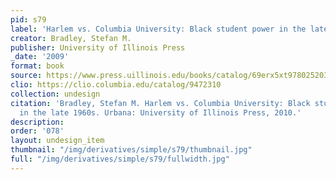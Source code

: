 ```yaml
---
pid: s79
label: 'Harlem vs. Columbia University: Black student power in the late 1960s'
creator: Bradley, Stefan M.
publisher: University of Illinois Press
_date: '2009'
format: book
source: https://www.press.uillinois.edu/books/catalog/69erx5xt9780252034527.html
clio: https://clio.columbia.edu/catalog/9472310
collection: undesign
citation: 'Bradley, Stefan M. Harlem vs. Columbia University: Black student power
  in the late 1960s. Urbana: University of Illinois Press, 2010.'
description:
order: '078'
layout: undesign_item
thumbnail: "/img/derivatives/simple/s79/thumbnail.jpg"
full: "/img/derivatives/simple/s79/fullwidth.jpg"
---
```

